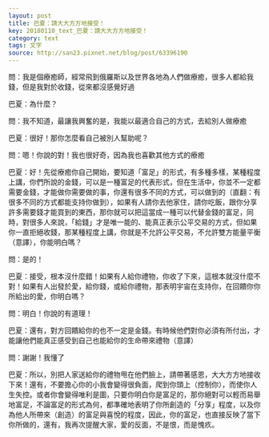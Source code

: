 ```yaml
---
layout: post
title: 巴夏：請大大方方地接受！
key: 20180110_text_巴夏：請大大方方地接受！
category: text
tags: 文字
source: http://san23.pixnet.net/blog/post/63396190
---
```



問：我是個療癒師，經常飛到俄羅斯以及世界各地為人們做療癒，很多人都給我錢，但是我對於收錢，從來都沒感覺好過

巴夏：為什麼？

問：我不知道，最讓我興奮的是，我能以最適合自己的方式，去給別人做療癒

巴夏：很好！那你怎麼看自己被別人幫助呢？

問：嗯！你說的對！我也很好奇，因為我也喜歡其他方式的療癒

巴夏：好！先從療癒你自己開始，要知道「富足」的形式，有多種多樣，某種程度上講，你們所說的金錢，可以是一種富足的代表形式，但在生活中，你並不一定都需要金錢，才能做你需要做的事，你還有很多不同的方式，可以做到的（直翻：有很多不同的方式都能支持你做到），如果有人請你去他家住，請你吃飯，跟你分享許多需要錢才能買到的東西，那你就可以把這當成一種可以代替金錢的富足，同時，對很多人來說，「給錢」才是唯一能的、能真正表示公平交易的方式，但如果你一直拒絕收錢，那某種程度上講，你就是不允許公平交易，不允許雙方能量平衡（意譯），你能明白嗎？

問：是的！

巴夏：接受，根本沒什麼錯！如果有人給你禮物，你收了下來，這根本就沒什麼不對！如果有人出發於愛，給你錢，或給你禮物，那表明宇宙在支持你，在回饋你你所給出的愛，你明白嗎？

問：明白！你說的有道理！

巴夏：還有，對方回饋給你的也不一定是金錢。有時候他們對你必須有所付出，才能讓他們能真正感受到自己也能給你的生命帶來禮物（意譯）

問：謝謝！我懂了

巴夏：所以，別把人家送給你的禮物甩在他們臉上，請帶著感恩，大大方方地接收下來！還有，不要擔心你的小我會變得很負面，爬到你頭上（控制你），而使你人生失控。或者你會變得唯利是圖，只要你明白你是富足的，那你絕對可以輕而易舉地富足，不論富足的形式為何，都準確地表明了你所創造的「分享」程度，以及你為他人所帶來（創造）的富足與喜悅的程度，因此，你的富足，也直接反映了當下你所做的，還有，我再次提醒大家，愛的反面，不是恨，而是愧疚。
